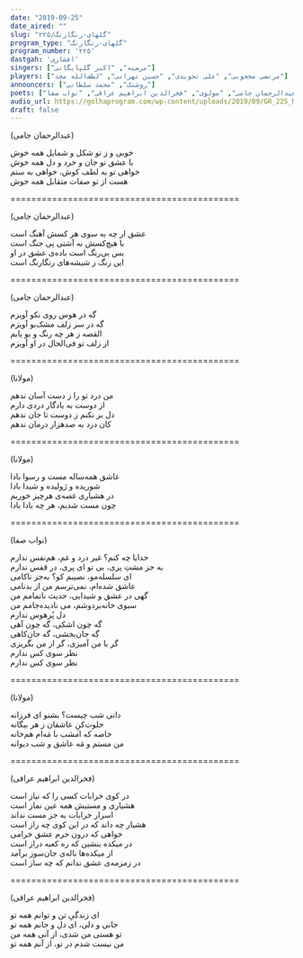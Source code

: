 ```yaml
---
date: "2019-09-25"
date_aired: ""
slug: "گلهای-رنگارنگ/۲۲۵"
program_type: "گلهای-رنگارنگ"
program_number: '۲۲۵'
dastgah: 'افشاری'
singers: ["مرضیه", "اکبر گلپایگانی"]
players: ["مرتضی محجوبی", "علی تجویدی", "حسین تهرانی", "لطف‌الله مجد"]
announcers: ["روشنک", "محمد سلطانی"]
poets: ["عبدالرحمان جامی", "مولوی", "فخرالدین ابراهیم عراقی", "نواب صفا"]
audio_url: https://golhaprogram.com/wp-content/uploads/2019/09/GR_225_Marzieh_Golpa.mp3
draft: false
---
```


(عبدالرحمان جامی)  

خوبی و ز تو شکل و شمایل همه خوش  
با عشق تو جان و خرد و دل همه خوش  
خواهی تو به لطف کوش، خواهی به ستم  
هست از تو صفات متقابل همه خوش  

============================================  

(عبدالرحمان جامی)  

عشق ار چه به سوی هر کسش آهنگ است  
با هیچ‌کسش نه آشتی نِی جنگ است  
بس بی‌رنگ است باده‌ی عشق در او  
این رنگ ز شیشه‌های رنگارنگ است  

============================================  

(عبدالرحمان جامی)  

گه در هوس روی نکو آویزم  
گه در سر زلف مشک‌بو آویزم  
القصه ز هر چه رنگ و بو یابم  
از زلف تو فی‌الحال در او آویزم  

============================================  

(مولانا)  

من درد تو را ز دست آسان ندهم  
از دوست به یادگار دردی دارم  
دل بر نکنم ز دوست تا جان ندهم  
کان درد به صد‌هزار درمان ندهم  

============================================  

(مولانا)  

عاشق همه‌ساله مست و رسوا بادا  
شوریده و ژولیده و شیدا بادا  
در هشیاری غصه‌ی هرچیز خوریم  
چون مست شدیم، هر چه بادا بادا  

============================================  

(نواب صفا)  

خدایا چه کنم؟ غیر درد و غم، هم‌نفس ندارم  
به جز مشتِ پری، بی تو ای پری، در قفس ندارم  
ای سلسله‌مو، نصیبم كو؟ به‌جز ناکامی  
عاشق شده‌ام، نمی‌ترسم من از بدنامی  
گهی در عشق و شیدایی، حدیث ناتمامم من  
سبوی خانه‌بردوشم، می نادیده‌جامم من  
دل پُرهوس ندارم  
گه چون اشکی، گه چون آهی  
گه جان‌بخشی، گه جان‌کاهی  
گر با من آمیزی، گر از من بگریزی  
نظر سوی کس ندارم  
نظر سوی کس ندارم  

============================================  

(مولانا)  

دانی شب چیست؟ بشنو ای فرزانه  
خلوت‌كنِ عاشقان ز هر بیگانه  
خاصه كه امشب با مَه‌ام هم‌خانه  
من مستم و مَه عاشق و شب دیوانه  

============================================  

(فخرالدین ابراهیم عراقی)  

در کوی خرابات کسی را که نیاز است  
هشیاری و مستیش همه عین نماز است  
اسرار خرابات به جز مست نداند  
هشیار چه داند که در این کوی چه راز است  
خواهی که درون حرم عشق خرامی  
در میکده بنشین که ره کعبه دراز است  
از میکده‌ها ناله‌ی جان‌سوز برآمد  
در زمزمه‌ی عشق ندانم که چه ساز است  

============================================  

(فخرالدین ابراهیم عراقی)  

ای زندگیِ تن و توانم همه تو  
جانی و دلی، ای دل و جانم همه تو  
تو هستی من شدی، از آنی همه من  
من نیست شدم در تو، از آنم همه تو  

